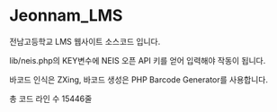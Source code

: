 # Jeonnam_LMS
전남고등학교 LMS 웹사이트 소스코드 입니다.


lib/neis.php의 KEY변수에 NEIS 오픈 API 키를 얻어 입력해야 작동이 됩니다.

바코드 인식은 ZXing, 바코드 생성은 PHP Barcode Generator를 사용합니다.

총 코드 라인 수 15446줄
